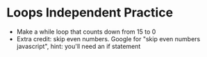 # Loops Independent Practice
- Make a while loop that counts down from 15 to 0
- Extra credit: skip even numbers. Google for "skip even numbers javascript", hint: you'll need an if statement
